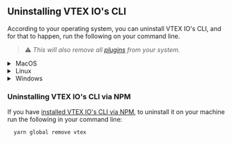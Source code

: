 ## Uninstalling VTEX IO's CLI

According to your operating system, you can uninstall VTEX IO's CLI, and for that to happen, run the following on your command line.

>⚠️ *This will also remove all [plugins](https://developers.vtex.com/vtex-developer-docs/docs/vtex-io-documentation-vtex-io-cli-plugins) from your system.*

<details>
  <summary><span class="fa fa-apple">&nbsp;</span>MacOS</summary>
  <br>
  
- Brew
  ```sh
   brew uninstall vtex
  ```
  
<br>
</details>

<details>
  <summary><span class="fa fa-linux">&nbsp;</span>Linux</summary>
<br>

  - Standalone

     ```sh
      curl -L https://vtex.io/vtexcli/uninstall | sh
     ```
 
   > The standalone is a tarball with a binary that contains its own node.js binary.
<br>
</details>

<details>
  <summary><span class="fa fa-windows">&nbsp;</span>Windows</summary>
<br>

- Standalone.exe
  
  Follow the [Window's uninstall tutorial](https://support.microsoft.com/en-us/windows/uninstall-or-remove-apps-and-programs-in-windows-10-4b55f974-2cc6-2d2b-d092-5905080eaf98) to remove the VTEX IO's CLI from your programs list.

- Chocolatey

  ```sh
    choco uninstall vtex
  ```


<br>
</details>

### Uninstalling VTEX IO's CLI via NPM

If you have [installed VTEX IO's CLI via NPM](https://developers.vtex.com/vtex-developer-docs/docs/vtex-io-documentation-vtex-io-cli-install), to uninstall it on your machine run the following in your command line:

```sh
  yarn global remove vtex
```
